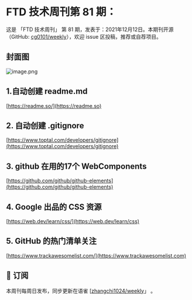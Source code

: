 # FTD 技术周刊第 81 期：
这是 「FTD 技术周刊」 第 81 期，发表于：2021年12月12日。本期刊开源（GitHub: [cg0101/weekly](https://github.com/cg0101/weekly)），欢迎 issue 区投稿，推荐或自荐项目。
## 封面图
![image.png](https://cdn.nlark.com/yuque/0/2021/png/132503/1639227818305-9af0023a-ce14-4c0b-827b-8d55e2e9b9ac.png#clientId=ucc0d3213-ac44-4&crop=0&crop=0&crop=1&crop=1&from=paste&id=ud66f6c12&margin=%5Bobject%20Object%5D&name=image.png&originHeight=426&originWidth=640&originalType=binary&ratio=1&rotation=0&showTitle=false&size=252307&status=done&style=none&taskId=ud0e805f3-d9e4-42cb-9868-1511391bd79&title=)
## 1.自动创建 readme.md 
[https://readme.so/](https://readme.so)

## 2. 自动创建 .gitignore 
[https://www.toptal.com/developers/gitignore](https://www.toptal.com/developers/gitignore)

## 3. github 在用的17个 WebComponents 
[https://github.com/github/github-elements](https://github.com/github/github-elements)

## 4. Google 出品的 CSS 资源 
[https://web.dev/learn/css/](https://web.dev/learn/css)

## 5. GitHub 的热门清单关注 
[https://www.trackawesomelist.com/](https://www.trackawesomelist.com)  



## 📅 订阅
本周刊每周日发布，同步更新在语雀 [[zhangchi1024/weekly](https://www.yuque.com/zhangchi1024/weekly)」 。